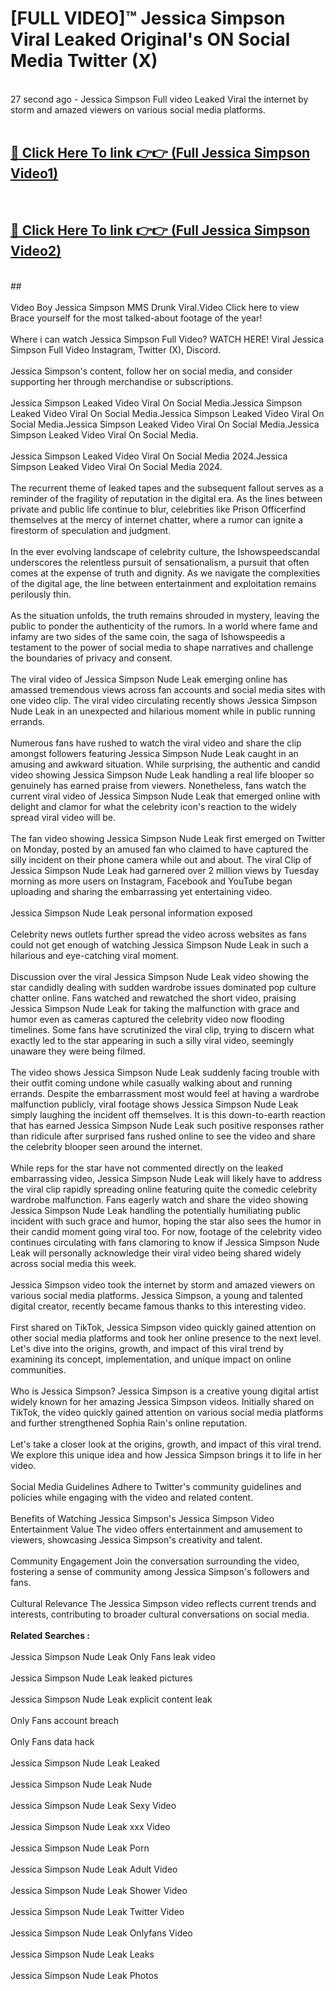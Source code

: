 # [FULL VIDEO]™ Jessica Simpson Viral Leaked Original's ON Social Media Twitter (X) <br>
<br>
27 second ago - Jessica Simpson Full video Leaked Viral the internet by storm and amazed viewers on various social media platforms.<br>

 <br>

##  <a href="https://play.123hd.live?title=Full Jessica_Simpson&ref=git">🔴 Click Here To link 👉👉 (Full Jessica Simpson Video1)</a><br>
  <br>

##  <a href="https://play.123hd.live?title=Full Jessica_Simpson&ref=git">🔴 Click Here To link 👉👉 (Full Jessica Simpson Video2)</a><br>
  <br>
  ##


  <br>

  <br>
Video Boy Jessica Simpson MMS Drunk Viral.Video Click here to view Brace yourself for the most talked-about footage of the year!
<br><br>
Where i can watch Jessica Simpson Full Video? WATCH HERE! Viral Jessica Simpson Full Video Instagram, Twitter (X), Discord.
<br><br>
Jessica Simpson's content, follow her on social media, and consider supporting her through merchandise or subscriptions.
<br><br>
Jessica Simpson Leaked Video Viral On Social Media.Jessica Simpson Leaked Video Viral On Social Media.Jessica Simpson Leaked Video Viral On Social Media.Jessica Simpson Leaked Video Viral On Social Media.Jessica Simpson Leaked Video Viral On Social Media.
<br><br>
Jessica Simpson Leaked Video Viral On Social Media 2024.Jessica Simpson Leaked Video Viral On Social Media 2024.
<br><br>
The recurrent theme of leaked tapes and the subsequent fallout serves as a reminder of the fragility of reputation in the digital era. As the lines between private and public life continue to blur, celebrities like Prison Officerfind themselves at the mercy of internet chatter, where a rumor can ignite a firestorm of speculation and judgment.
<br><br>
In the ever evolving landscape of celebrity culture, the Ishowspeedscandal underscores the relentless pursuit of sensationalism, a pursuit that often comes at the expense of truth and dignity. As we navigate the complexities of the digital age, the line between entertainment and exploitation remains perilously thin.
<br><br>
As the situation unfolds, the truth remains shrouded in mystery, leaving the public to ponder the authenticity of the rumors. In a world where fame and infamy are two sides of the same coin, the saga of Ishowspeedis a testament to the power of social media to shape narratives and challenge the boundaries of privacy and consent.
<br><br>
The viral video of Jessica Simpson Nude Leak emerging online has amassed tremendous views across fan accounts and social media sites with one video clip. The viral video circulating recently shows Jessica Simpson Nude Leak in an unexpected and hilarious moment while in public running errands.
<br><br>
Numerous fans have rushed to watch the viral video and share the clip amongst followers featuring Jessica Simpson Nude Leak caught in an amusing and awkward situation. While surprising, the authentic and candid video showing Jessica Simpson Nude Leak handling a real life blooper so genuinely has earned praise from viewers. Nonetheless, fans watch the current viral video of Jessica Simpson Nude Leak that emerged online with delight and clamor for what the celebrity icon's reaction to the widely spread viral video will be.
<br><br>
The fan video showing Jessica Simpson Nude Leak first emerged on Twitter on Monday, posted by an amused fan who claimed to have captured the silly incident on their phone camera while out and about. The viral Clip of Jessica Simpson Nude Leak had garnered over 2 million views by Tuesday morning as more users on Instagram, Facebook and YouTube began uploading and sharing the embarrassing yet entertaining video.
<br><br>
Jessica Simpson Nude Leak personal information exposed
<br><br>
Celebrity news outlets further spread the video across websites as fans could not get enough of watching Jessica Simpson Nude Leak in such a hilarious and eye-catching viral moment.
<br><br>
Discussion over the viral Jessica Simpson Nude Leak video showing the star candidly dealing with sudden wardrobe issues dominated pop culture chatter online. Fans watched and rewatched the short video, praising Jessica Simpson Nude Leak for taking the malfunction with grace and humor even as cameras captured the celebrity video now flooding timelines. Some fans have scrutinized the viral clip, trying to discern what exactly led to the star appearing in such a silly viral video, seemingly unaware they were being filmed.
<br><br>
The video shows Jessica Simpson Nude Leak suddenly facing trouble with their outfit coming undone while casually walking about and running errands. Despite the embarrassment most would feel at having a wardrobe malfunction publicly, viral footage shows Jessica Simpson Nude Leak simply laughing the incident off themselves. It is this down-to-earth reaction that has earned Jessica Simpson Nude Leak such positive responses rather than ridicule after surprised fans rushed online to see the video and share the celebrity blooper seen around the internet.
<br><br>
While reps for the star have not commented directly on the leaked embarrassing video, Jessica Simpson Nude Leak will likely have to address the viral clip rapidly spreading online featuring quite the comedic celebrity wardrobe malfunction. Fans eagerly watch and share the video showing Jessica Simpson Nude Leak handling the potentially humiliating public incident with such grace and humor, hoping the star also sees the humor in their candid moment going viral too. For now, footage of the celebrity video continues circulating with fans clamoring to know if Jessica Simpson Nude Leak will personally acknowledge their viral video being shared widely across social media this week.
<br><br>
Jessica Simpson video took the internet by storm and amazed viewers on various social media platforms. Jessica Simpson, a young and talented digital creator, recently became famous thanks to this interesting video.
<br><br>
First shared on TikTok, Jessica Simpson video quickly gained attention on other social media platforms and took her online presence to the next level. Let's dive into the origins, growth, and impact of this viral trend by examining its concept, implementation, and unique impact on online communities.
<br><br>
Who is Jessica Simpson? Jessica Simpson is a creative young digital artist widely known for her amazing Jessica Simpson videos. Initially shared on TikTok, the video quickly gained attention on various social media platforms and further strengthened Sophia Rain's online reputation.
<br><br>
Let's take a closer look at the origins, growth, and impact of this viral trend. We explore this unique idea and how Jessica Simpson brings it to life in her video.
<br><br>
Social Media Guidelines Adhere to Twitter's community guidelines and policies while engaging with the video and related content.
<br><br>
Benefits of Watching Jessica Simpson's Jessica Simpson Video Entertainment Value The video offers entertainment and amusement to viewers, showcasing Jessica Simpson's creativity and talent.
<br><br>
Community Engagement Join the conversation surrounding the video, fostering a sense of community among Jessica Simpson's followers and fans.
<br><br>
Cultural Relevance The Jessica Simpson video reflects current trends and interests, contributing to broader cultural conversations on social media.
<br><br>
<strong>Related Searches :</strong>
<br><br>
Jessica Simpson Nude Leak Only Fans leak video
<br><br>
Jessica Simpson Nude Leak leaked pictures
<br><br>
Jessica Simpson Nude Leak explicit content leak
<br><br>
Only Fans account breach
<br><br>
Only Fans data hack
<br><br>
Jessica Simpson Nude Leak Leaked
<br><br>
Jessica Simpson Nude Leak Nude
<br><br>
Jessica Simpson Nude Leak Sexy Video
<br><br>
Jessica Simpson Nude Leak xxx Video
<br><br>
Jessica Simpson Nude Leak Porn
<br><br>
Jessica Simpson Nude Leak Adult Video
<br><br>
Jessica Simpson Nude Leak Shower Video
<br><br>
Jessica Simpson Nude Leak Twitter Video
<br><br>
Jessica Simpson Nude Leak Onlyfans Video
<br><br>
Jessica Simpson Nude Leak Leaks
<br><br>
Jessica Simpson Nude Leak Photos